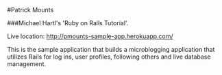 #Patrick Mounts

###Michael Hartl's 'Ruby on Rails Tutorial'.

Live location: http://pmounts-sample-app.herokuapp.com/

This is the sample application that builds a microblogging application that utilizes Rails for log ins, user profiles, following others and live database management.